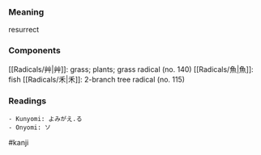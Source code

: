 ### Meaning

resurrect

### Components

[[Radicals/艸|艸]]: grass; plants; grass radical (no. 140) [[Radicals/魚|魚]]: fish [[Radicals/禾|禾]]: 2-branch tree radical (no. 115)

### Readings

```
- Kunyomi: よみがえ.る
- Onyomi: ソ
```

#kanji